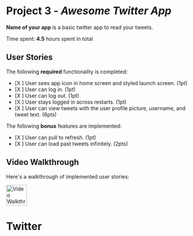 # Project 3 - *Awesome Twitter App*

**Name of your app** is a basic twitter app to read your tweets.

Time spent: **4.5** hours spent in total

## User Stories

The following **required** functionality is completed:

- [X ] User sees app icon in home screen and styled launch screen. (1pt)
- [X ] User can log in. (1pt)
- [X ] User can log out. (1pt)
- [X ] User stays logged in across restarts. (1pt)
- [X ] User can view tweets with the user profile picture, username, and tweet text. (6pts)

The following **bonus** features are implemented:

- [X ] User can pull to refresh. (1pt)
- [X ] User can load past tweets infinitely. (2pts)

## Video Walkthrough

Here's a walkthrough of implemented user stories:

<img src='https://imgur.com/a/sZE4y4R' title='Video Walkthrough' width='56s' alt='Video Walkthrough' />

# Twitter
